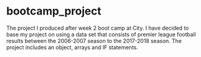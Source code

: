 # bootcamp_project
The project I produced after week 2 boot camp at City.
I have decided to base my project on using a data set that consists of premier league football results between the 2006-2007 season to the 2017-2018 season.
The project includes an object, arrays and IF statements.
